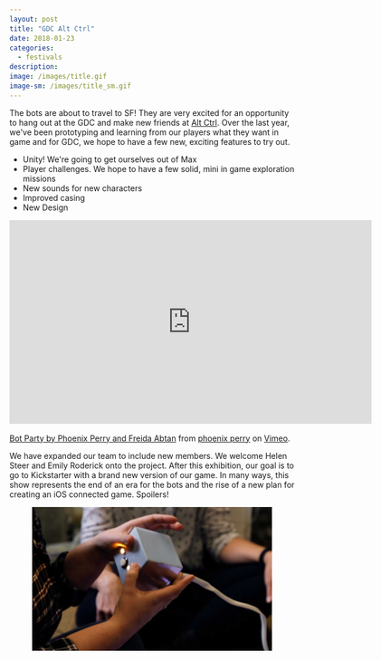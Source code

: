 ```yaml
---
layout: post
title: "GDC Alt Ctrl"
date: 2018-01-23
categories:
  - festivals
description:
image: /images/title.gif
image-sm: /images/title_sm.gif
---
```


The bots are about to travel to SF! They are very excited for an opportunity to hang out at the GDC and make new friends at [Alt Ctrl](http://www.gdconf.com/events/altctrlgdc.html). Over the last year, we've been prototyping and learning from our players what they want in game and for GDC, we hope to have a few new, exciting features to try out.

* Unity! We're going to get ourselves out of Max
* Player challenges. We hope to have a few solid, mini in game exploration missions
* New sounds for new characters   
* Improved casing
* New Design

<iframe src="https://player.vimeo.com/video/245198686" width="640" height="360" frameborder="0" webkitallowfullscreen mozallowfullscreen allowfullscreen></iframe>
<p><a href="https://vimeo.com/245198686">Bot Party by Phoenix Perry and Freida Abtan</a> from <a href="https://vimeo.com/phoenixperry">phoenix perry</a> on <a href="https://vimeo.com">Vimeo</a>.</p>

We have expanded our team to include new members. We welcome Helen Steer and Emily Roderick onto the project. After this exhibition, our goal is to go to Kickstarter with a brand new version of our game. In many ways, this show represents the end of an era for the bots and the rise of a new plan for creating an iOS connected game. Spoilers!

<figure>
  <img src="/images/01252018.jpg" alt="Blue Bots"/>
</figure>
